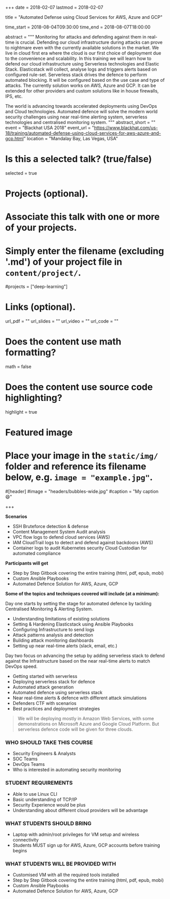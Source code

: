 +++
date = 2018-02-07
lastmod = 2018-02-07

title = "Automated Defense using Cloud Services for AWS, Azure and GCP"

time_start = 2018-08-04T09:30:00
time_end = 2018-08-07T18:00:00

abstract = """
Monitoring for attacks and defending against them in real-time is crucial. Defending our cloud infrastructure during attacks can prove to nightmare even with the currently available solutions in the market. We live in cloud first era where the cloud is our first choice of deployment due to the convenience and scalability. In this training we will learn how to defend our cloud infrastructure using Serverless technologies and Elastic Stack. Elasticstack will collect, analyse logs and triggers alerts based on configured rule-set. Serverless stack drives the defence to perform automated blocking. It will be configured based on the use case and type of attacks. The currently solution works on AWS, Azure and GCP. It can be extended for other providers and custom solutions like in house firewalls, IPS, etc.

The world is advancing towards accelerated deployments using DevOps and Cloud technologies. Automated defence will solve the modern world security challenges using near real-time alerting system, serverless technologies and centralised monitoring system.
"""
abstract_short = ""
event = "Blackhat USA 2018"
event_url = "https://www.blackhat.com/us-18/training/automated-defense-using-cloud-services-for-aws-azure-and-gcp.html"
location = "Mandalay Bay, Las Vegas, USA"

# Is this a selected talk? (true/false)
selected = true

# Projects (optional).
#   Associate this talk with one or more of your projects.
#   Simply enter the filename (excluding '.md') of your project file in `content/project/`.
#projects = ["deep-learning"]

# Links (optional).
url_pdf = ""
url_slides = ""
url_video = ""
url_code = ""

# Does the content use math formatting?
math = false

# Does the content use source code highlighting?
highlight = true

# Featured image
# Place your image in the `static/img/` folder and reference its filename below, e.g. `image = "example.jpg"`.

#[header]
#image = "headers/bubbles-wide.jpg"
#caption = "My caption :smile:"

+++

**Scenarios**

- SSH Bruteforce detection & defense
- Content Management System Audit analysis
- VPC flow logs to defend cloud services (AWS)
- IAM CloudTrail logs to detect and defend against backdoors (AWS)
- Container logs to audit Kubernetes security
Cloud Custodian for automated compliance


**Participants will get**

- Step by Step Gitbook covering the entire training (html, pdf, epub, mobi)
- Custom Ansible Playbooks
- Automated Defence Solution for AWS, Azure, GCP


**Some of the topics and techniques covered will include (at a minimum):**

Day one starts by setting the stage for automated defence by tackling Centralised Monitoring & Alerting System. 

- Understanding limitations of existing solutions
- Setting & Hardening Elasticstack using Ansible Playbooks
- Configuring Infrastructure to send logs
- Attack patterns analysis and detection
- Building attack monitoring dashboards
- Setting up near real-time alerts (slack, email, etc.)


Day two focus on advancing the setup by adding serverless stack to defend against the Infrastructure based on the near real-time alerts to match DevOps speed.

- Getting started with serverless
- Deploying serverless stack for defence
- Automated attack generation
- Automated defence using serverless stack
- Near real-time alerts & defence with different attack simulations
- Defenders CTF with scenarios
- Best practices and deployment strategies

> We will be deploying mostly in Amazon Web Services, with some demonstrations on Microsoft Azure and Google Cloud Platform. But serverless defence code will be given for three clouds.


### WHO SHOULD TAKE THIS COURSE

- Security Engineers & Analysts
- SOC Teams
- DevOps Teams
- Who is interested in automating security monitoring

### STUDENT REQUIREMENTS

- Able to use Linux CLI
- Basic understanding of TCP/IP
- Security Experience would be plus
- Understanding about different cloud providers will be advantage

### WHAT STUDENTS SHOULD BRING

- Laptop with admin/root privileges for VM setup and wireless connectivity
- Students MUST sign up for AWS, Azure, GCP accounts before training begins


### WHAT STUDENTS WILL BE PROVIDED WITH

- Customised VM with all the required tools installed
- Step by Step Gitbook covering the entire training (html, pdf, epub, mobi)
- Custom Ansible Playbooks
- Automated Defence Solution for AWS, Azure, GCP